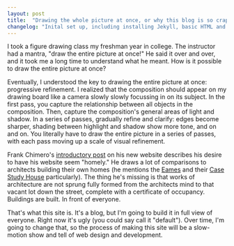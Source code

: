 ```yaml
---
layout: post
title:  "Drawing the whole picture at once, or why this blog is so crappy"
changelog: "Inital set up, including installing Jekyll, basic HTML and CSS, and deployment with Github Pages."
---
```

I took a figure drawing class my freshman year in college. The instructor had a mantra, "draw the entire picture at once!" He said it over and over, and it took me a long time to understand what he meant. How is it possible to draw the entire picture at once?

Eventually, I understood the key to drawing the entire picture at once: progressive refinement. I realized that the composition should appear on my drawing board like a camera slowly slowly focussing in on its subject. In the first pass, you capture the relationship between all objects in the composition. Then, capture the composition's general areas of light and shadow. In a series of passes, gradually refine and clarify: edges become sharper, shading between highlight and shadow show more tone, and on and on. You literally have to draw the entire picture in a series of passes, with each pass moving up a scale of visual refinement.

Frank Chimero's [introductory post](http://frankchimero.com/blog/make-it-homely/) on his new website describes his desire to have his website seem "homely." He draws a lot of comparisons to architects building their own homes (he mentions the [Eames](https://www.youtube.com/watch?v=0fKBhvDjuy0) and their [Case Study House](http://www.archdaily.com/66302/ad-classics-eames-house-charles-and-ray-eames/) particularly). The thing he's missing is that works of architecture are not sprung fully formed from the architects mind to that vacant lot down the street, complete with a certificate of occupancy. Buildings are built. In front of everyone.

That's what this site is. It's a blog, but I'm going to build it in full view of everyone. Right now it's ugly (you could say call it "default"). Over time, I'm going to change that, so the process of making this site will be a slow-motion show and tell of web design and development.
